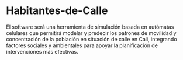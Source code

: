# Habitantes-de-Calle
El software será una herramienta de simulación basada en autómatas celulares que permitirá modelar y predecir los patrones de movilidad y concentración de la población en situación de calle en Cali, integrando factores sociales y ambientales para apoyar la planificación de intervenciones más efectivas.
